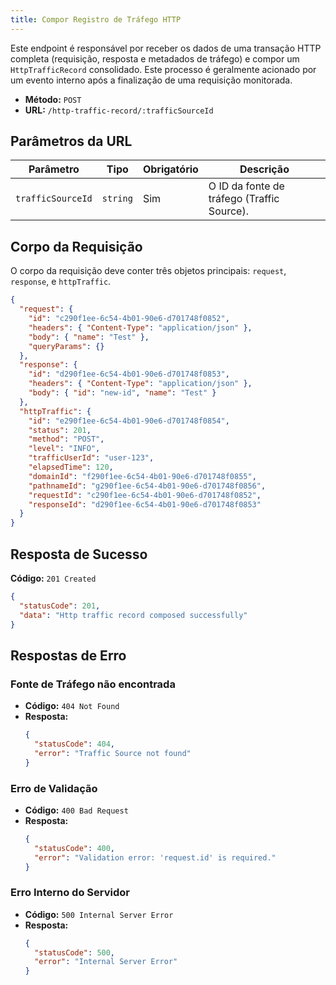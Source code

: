 ```yaml
---
title: Compor Registro de Tráfego HTTP
---
```


Este endpoint é responsável por receber os dados de uma transação HTTP completa (requisição, resposta e metadados de tráfego) e compor um `HttpTrafficRecord` consolidado. Este processo é geralmente acionado por um evento interno após a finalização de uma requisição monitorada.

- **Método:** `POST`
- **URL:** `/http-traffic-record/:trafficSourceId`

## Parâmetros da URL

| Parâmetro         | Tipo     | Obrigatório | Descrição                                  |
| ----------------- | -------- | ----------- | ------------------------------------------ |
| `trafficSourceId` | `string` | Sim         | O ID da fonte de tráfego (Traffic Source). |

## Corpo da Requisição

O corpo da requisição deve conter três objetos principais: `request`, `response`, e `httpTraffic`.

```json
{
  "request": {
    "id": "c290f1ee-6c54-4b01-90e6-d701748f0852",
    "headers": { "Content-Type": "application/json" },
    "body": { "name": "Test" },
    "queryParams": {}
  },
  "response": {
    "id": "d290f1ee-6c54-4b01-90e6-d701748f0853",
    "headers": { "Content-Type": "application/json" },
    "body": { "id": "new-id", "name": "Test" }
  },
  "httpTraffic": {
    "id": "e290f1ee-6c54-4b01-90e6-d701748f0854",
    "status": 201,
    "method": "POST",
    "level": "INFO",
    "trafficUserId": "user-123",
    "elapsedTime": 120,
    "domainId": "f290f1ee-6c54-4b01-90e6-d701748f0855",
    "pathnameId": "g290f1ee-6c54-4b01-90e6-d701748f0856",
    "requestId": "c290f1ee-6c54-4b01-90e6-d701748f0852",
    "responseId": "d290f1ee-6c54-4b01-90e6-d701748f0853"
  }
}
```

## Resposta de Sucesso

**Código:** `201 Created`

```json
{
  "statusCode": 201,
  "data": "Http traffic record composed successfully"
}
```

## Respostas de Erro

### Fonte de Tráfego não encontrada

- **Código:** `404 Not Found`
- **Resposta:**
  ```json
  {
    "statusCode": 404,
    "error": "Traffic Source not found"
  }
  ```

### Erro de Validação

- **Código:** `400 Bad Request`
- **Resposta:**
  ```json
  {
    "statusCode": 400,
    "error": "Validation error: 'request.id' is required."
  }
  ```

### Erro Interno do Servidor

- **Código:** `500 Internal Server Error`
- **Resposta:**
  ```json
  {
    "statusCode": 500,
    "error": "Internal Server Error"
  }
  ```
